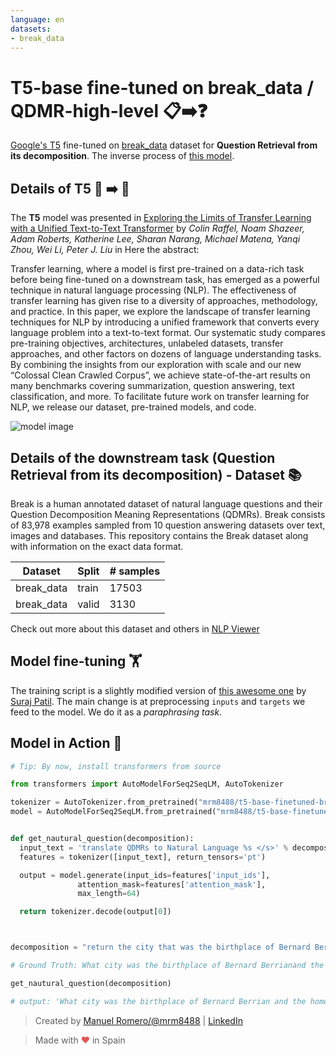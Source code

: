 ```yaml
---
language: en
datasets:
- break_data
---
```


# T5-base fine-tuned on break_data / QDMR-high-level 📋➡️❓

[Google's T5](https://ai.googleblog.com/2020/02/exploring-transfer-learning-with-t5.html) fine-tuned on [break_data](https://huggingface.co/nlp/viewer/?dataset=break_data&config=QDMR-high-level) dataset for **Question Retrieval from its decomposition**.
The inverse process of [this model](https://huggingface.co/mrm8488/t5-base-finetuned-break_data).

## Details of T5 📜 ➡️ 📜

The **T5** model was presented in [Exploring the Limits of Transfer Learning with a Unified Text-to-Text Transformer](https://arxiv.org/pdf/1910.10683.pdf) by *Colin Raffel, Noam Shazeer, Adam Roberts, Katherine Lee, Sharan Narang, Michael Matena, Yanqi Zhou, Wei Li, Peter J. Liu* in Here the abstract:

Transfer learning, where a model is first pre-trained on a data-rich task before being fine-tuned on a downstream task, has emerged as a powerful technique in natural language processing (NLP). The effectiveness of transfer learning has given rise to a diversity of approaches, methodology, and practice. In this paper, we explore the landscape of transfer learning techniques for NLP by introducing a unified framework that converts every language problem into a text-to-text format. Our systematic study compares pre-training objectives, architectures, unlabeled datasets, transfer approaches, and other factors on dozens of language understanding tasks. By combining the insights from our exploration with scale and our new “Colossal Clean Crawled Corpus”, we achieve state-of-the-art results on many benchmarks covering summarization, question answering, text classification, and more. To facilitate future work on transfer learning for NLP, we release our dataset, pre-trained models, and code.

![model image](https://i.imgur.com/jVFMMWR.png)


## Details of the downstream task (Question Retrieval from its decomposition) - Dataset 📚 

Break is a human annotated dataset of natural language questions and their Question Decomposition Meaning Representations (QDMRs). Break consists of 83,978 examples sampled from 10 question answering datasets over text, images and databases. This repository contains the Break dataset along with information on the exact data format. 

| Dataset  | Split | # samples |
| -------- | ----- | --------- |
| break_data | train | 17503    |
| break_data | valid  | 3130    |

Check out more about this dataset and others in [NLP Viewer](https://huggingface.co/nlp/viewer/)


## Model fine-tuning 🏋️‍
The training script is a slightly modified version of [this  awesome one](https://colab.research.google.com/github/patil-suraj/exploring-T5/blob/master/T5_on_TPU.ipynb) by [Suraj Patil](https://twitter.com/psuraj28). The main change is at preprocessing ```inputs``` and ```targets``` we feed to the model. We do it as a *paraphrasing task*.


## Model in Action 🚀

```python
# Tip: By now, install transformers from source

from transformers import AutoModelForSeq2SeqLM, AutoTokenizer

tokenizer = AutoTokenizer.from_pretrained("mrm8488/t5-base-finetuned-break_data-question-retrieval")
model = AutoModelForSeq2SeqLM.from_pretrained("mrm8488/t5-base-finetuned-break_data-question-retrieval")


def get_nautural_question(decomposition):
  input_text = 'translate QDMRs to Natural Language %s </s>' % decomposition
  features = tokenizer([input_text], return_tensors='pt')

  output = model.generate(input_ids=features['input_ids'], 
               attention_mask=features['attention_mask'],
               max_length=64)

  return tokenizer.decode(output[0])



decomposition = "return the city that was the birthplace of Bernard Berrian ;return the  city that was  the home of Pablo Picasso ;return the  city of both #1 and #2"

# Ground Truth: What city was the birthplace of Bernard Berrianand the home of Pablo Picasso?

get_nautural_question(decomposition)

# output: 'What city was the birthplace of Bernard Berrian and the home of Pablo Picasso?'
```
> Created by [Manuel Romero/@mrm8488](https://twitter.com/mrm8488) | [LinkedIn](https://www.linkedin.com/in/manuel-romero-cs/)

> Made with <span style="color: #e25555;">&hearts;</span> in Spain
